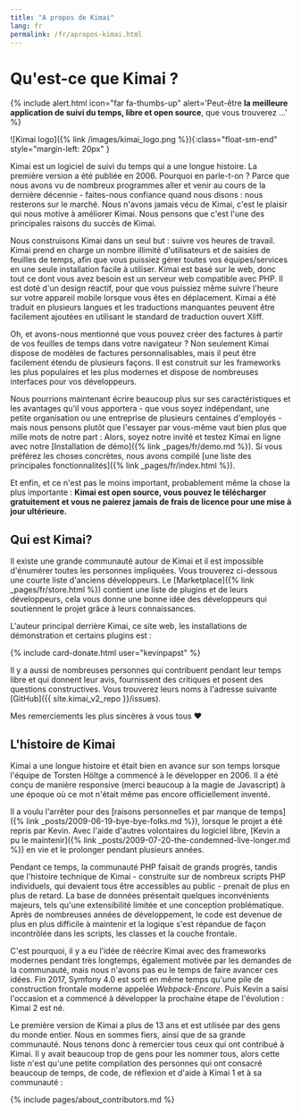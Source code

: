 ```yaml
---
title: "A propos de Kimai"
lang: fr
permalink: /fr/apropos-kimai.html
---
```


#  Qu'est-ce que Kimai ?

{% include alert.html icon="far fa-thumbs-up" alert='Peut-être <strong>la meilleure application de suivi du temps, libre et open source</strong>, que vous trouverez ...' %}

![Kimai logo]({% link /images/kimai_logo.png %}){:class="float-sm-end" style="margin-left: 20px" }

Kimai est un logiciel de suivi du temps qui a une longue histoire. La première version a été publiée en 2006.
Pourquoi en parle-t-on ? Parce que nous avons vu de nombreux programmes aller et venir au cours de la dernière décennie - faites-nous confiance quand nous disons :
nous resterons sur le marché. Nous n'avons jamais vécu de Kimai, c'est le plaisir qui nous motive à améliorer Kimai.
Nous pensons que c'est l'une des principales raisons du succès de Kimai.

Nous construisons Kimai dans un seul but : suivre vos heures de travail. Kimai prend en charge un nombre illimité d'utilisateurs et de saisies de feuilles de temps,
afin que vous puissiez gérer toutes vos équipes/services en une seule installation facile à utiliser.
Kimai est basé sur le web, donc tout ce dont vous avez besoin est un serveur web compatible avec PHP. Il est doté d'un design réactif,
pour que vous puissiez même suivre l'heure sur votre appareil mobile lorsque vous êtes en déplacement.
Kimai a été traduit en plusieurs langues et les traductions manquantes peuvent être facilement ajoutées en utilisant le standard de traduction ouvert Xliff.

Oh, et avons-nous mentionné que vous pouvez créer des factures à partir de vos feuilles de temps dans votre navigateur ?
Non seulement Kimai dispose de modèles de factures personnalisables, mais il peut être facilement étendu de plusieurs façons.
Il est construit sur les frameworks les plus populaires et les plus modernes et dispose de nombreuses interfaces pour vos développeurs.

Nous pourrions maintenant écrire beaucoup plus sur ses caractéristiques et les avantages qu'il vous apportera - que vous soyez indépendant,
une petite organisation ou une entreprise de plusieurs centaines d'employés - mais nous pensons plutôt que l'essayer par vous-même vaut bien plus que  mille mots de notre part :
Alors, soyez notre invité et testez Kimai en ligne avec notre [Installation de démo]({% link _pages/fr/demo.md %}).
Si vous préférez les choses concrètes, nous avons compilé [une liste des principales fonctionnalités]({% link _pages/fr/index.html %}).

Et enfin, et ce n'est pas le moins important, probablement même la chose la plus importante :
**Kimai est open source, vous pouvez le télécharger gratuitement et vous ne paierez jamais de frais de licence pour une mise à jour ultérieure.**

## Qui est Kimai?

Il existe une grande communauté autour de Kimai et il est impossible d'énumérer toutes les personnes impliquées.
Vous trouverez ci-dessous une courte liste d'anciens développeurs.
Le [Marketplace]({% link _pages/fr/store.html %}) contient une liste de plugins et de leurs développeurs, cela vous donne une bonne idée des développeurs
qui soutiennent le projet grâce à leurs connaissances.

L'auteur principal derrière Kimai, ce site web, les installations de démonstration et certains plugins est :

{% include card-donate.html user="kevinpapst" %}

Il y a aussi de nombreuses personnes qui contribuent pendant leur temps libre et qui donnent leur avis, fournissent des critiques et posent des questions constructives.
Vous trouverez leurs noms à l'adresse suivante  [GitHub]({{ site.kimai_v2_repo }}/issues).

Mes remerciements les plus sincères à vous tous ❤️   

## L'histoire de Kimai

Kimai a une longue histoire et était bien en avance sur son temps lorsque l'équipe de Torsten Höltge a commencé à le développer en 2006.
Il a été conçu de manière responsive (merci beaucoup à la magie de Javascript) à une époque où ce mot n'était même pas encore officiellement inventé.

Il a voulu l'arrêter pour des [raisons personnelles et par manque de temps]({% link _posts/2009-06-19-bye-bye-folks.md %}), lorsque le projet a été repris par Kevin. Avec l'aide d'autres volontaires du logiciel libre, [Kevin a pu le maintenir]({% link _posts/2009-07-20-the-condemned-live-longer.md %}) en vie et le prolonger pendant plusieurs années.

Pendant ce temps, la communauté PHP faisait de grands progrès, tandis que l'histoire technique de Kimai - construite
sur de nombreux scripts PHP individuels, qui devaient tous être accessibles au public - prenait de plus en plus de retard.
La base de données présentait quelques inconvénients majeurs, tels qu'une extensibilité limitée et une conception problématique.
Après de nombreuses années de développement, le code est devenue de plus en plus difficile à maintenir et la logique s'est répandue de façon incontrôlée dans les scripts, les classes
et la couche frontale.

C'est pourquoi, il y a eu l'idée de réécrire Kimai avec des frameworks modernes pendant très longtemps, également motivée par les demandes de la communauté,
mais nous n'avons pas eu le temps de faire avancer ces idées.
Fin 2017, Symfony 4.0 est sorti en même temps qu'une pile de construction frontale moderne appelée _Webpack-Encore_.
Puis Kevin a saisi l'occasion et a commencé à développer la prochaine étape de l'évolution : Kimai 2 est né.

Le première version de Kimai a plus de 13 ans et est utilisée par des gens du monde entier. Nous en sommes fiers, ainsi que de sa grande communauté.
Nous tenons donc à remercier tous ceux qui ont contribué à Kimai.
Il y avait beaucoup trop de gens pour les nommer tous, alors cette liste n'est qu'une petite compilation des personnes qui ont consacré beaucoup de temps, de code, de réflexion et d'aide à Kimai 1 et à sa communauté :

{% include pages/about_contributors.md %} 
